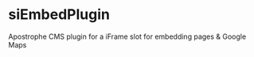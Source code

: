 siEmbedPlugin
=============

Apostrophe CMS plugin for a iFrame slot for embedding pages &amp; Google Maps
